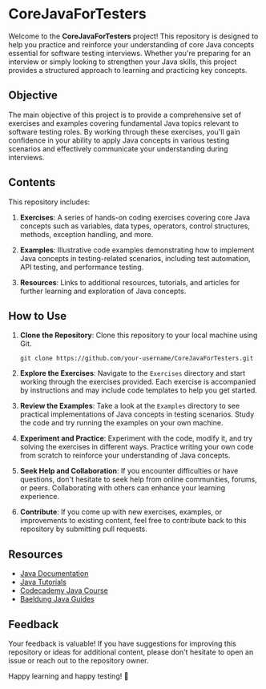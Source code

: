 # CoreJavaForTesters

Welcome to the **CoreJavaForTesters** project! This repository is designed to help you practice and reinforce your understanding of core Java concepts essential for software testing interviews. Whether you're preparing for an interview or simply looking to strengthen your Java skills, this project provides a structured approach to learning and practicing key concepts.

## Objective

The main objective of this project is to provide a comprehensive set of exercises and examples covering fundamental Java topics relevant to software testing roles. By working through these exercises, you'll gain confidence in your ability to apply Java concepts in various testing scenarios and effectively communicate your understanding during interviews.

## Contents

This repository includes:

1. **Exercises**: A series of hands-on coding exercises covering core Java concepts such as variables, data types, operators, control structures, methods, exception handling, and more.

2. **Examples**: Illustrative code examples demonstrating how to implement Java concepts in testing-related scenarios, including test automation, API testing, and performance testing.

3. **Resources**: Links to additional resources, tutorials, and articles for further learning and exploration of Java concepts.

## How to Use

1. **Clone the Repository**: Clone this repository to your local machine using Git.
   ```
   git clone https://github.com/your-username/CoreJavaForTesters.git
   ```

2. **Explore the Exercises**: Navigate to the `Exercises` directory and start working through the exercises provided. Each exercise is accompanied by instructions and may include code templates to help you get started.

3. **Review the Examples**: Take a look at the `Examples` directory to see practical implementations of Java concepts in testing scenarios. Study the code and try running the examples on your own machine.

4. **Experiment and Practice**: Experiment with the code, modify it, and try solving the exercises in different ways. Practice writing your own code from scratch to reinforce your understanding of Java concepts.

5. **Seek Help and Collaboration**: If you encounter difficulties or have questions, don't hesitate to seek help from online communities, forums, or peers. Collaborating with others can enhance your learning experience.

6. **Contribute**: If you come up with new exercises, examples, or improvements to existing content, feel free to contribute back to this repository by submitting pull requests.

## Resources

- [Java Documentation](https://docs.oracle.com/en/java/)
- [Java Tutorials](https://docs.oracle.com/javase/tutorial/)
- [Codecademy Java Course](https://www.codecademy.com/learn/learn-java)
- [Baeldung Java Guides](https://www.baeldung.com/java)

## Feedback

Your feedback is valuable! If you have suggestions for improving this repository or ideas for additional content, please don't hesitate to open an issue or reach out to the repository owner.

Happy learning and happy testing! 🚀
